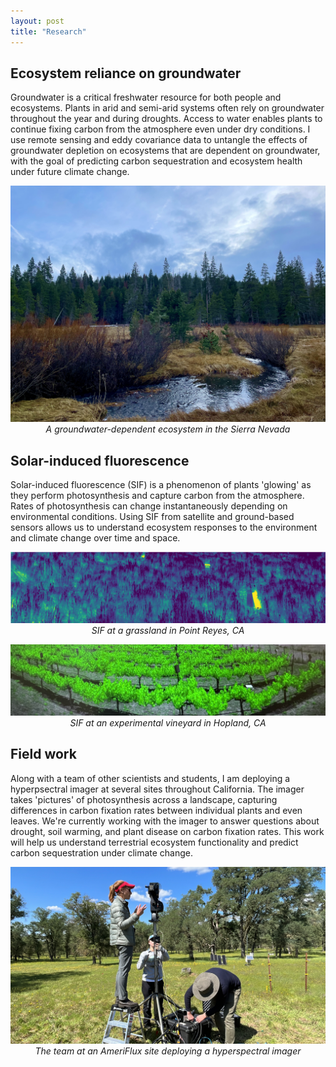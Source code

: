 ```yaml
---
layout: post
title: "Research"
---
```


## Ecosystem reliance on groundwater
Groundwater is a critical freshwater resource for both people and ecosystems. Plants in arid and semi-arid systems often rely on groundwater throughout the year and during droughts. Access to water enables plants to continue fixing carbon from the atmosphere even under dry conditions. I use remote sensing and eddy covariance data to untangle the effects of groundwater depletion on ecosystems that are dependent on groundwater, with the goal of predicting carbon sequestration and ecosystem health under future climate change.

<p align="center">
  <img src="/groundwater.jpeg">
  <em>A groundwater-dependent ecosystem in the Sierra Nevada</em>
</p>

## Solar-induced fluorescence
Solar-induced fluorescence (SIF) is a phenomenon of plants 'glowing' as they perform photosynthesis and capture carbon from the atmosphere. Rates of photosynthesis can change instantaneously depending on environmental conditions. Using SIF from satellite and ground-based sensors allows us to understand ecosystem responses to the environment and climate change over time and space. 

<p align="center">
  <img src="/sif.png">
  <em>SIF at a grassland in Point Reyes, CA</em>
</p>


<p align="center">
  <img src="/sif2.jpeg">
  <em>SIF at an experimental vineyard in Hopland, CA</em>
</p>


## Field work
Along with a team of other scientists and students, I am deploying a hyperpsectral imager at several sites throughout California. The imager takes 'pictures' of photosynthesis across a landscape, capturing differences in carbon fixation rates between individual plants and even leaves. We're currently working with the imager to answer questions about drought, soil warming, and plant disease on carbon fixation rates. This work will help us understand terrestrial ecosystem functionality and predict carbon sequestration under climate change.

<p align="center">
  <img src="/fieldwork.jpeg">
  <em>The team at an AmeriFlux site deploying a hyperspectral imager</em>
</p>
